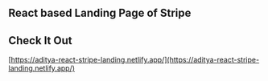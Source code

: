 ## React based Landing Page of Stripe

## Check It Out

[https://aditya-react-stripe-landing.netlify.app/](https://aditya-react-stripe-landing.netlify.app/)

